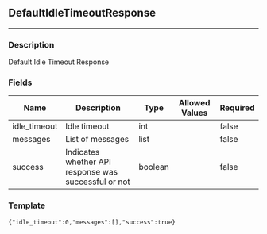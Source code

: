 ## DefaultIdleTimeoutResponse
---
### Description
Default Idle Timeout Response
### Fields
| Name | Description | Type | Allowed Values | Required |
| ---- | ----------- | ---- | -------------- | -------- |
| idle_timeout | Idle timeout | int |  | false |
| messages | List of messages | list |  | false |
| success | Indicates whether API response was successful or not | boolean |  | false |
### Template
```
{"idle_timeout":0,"messages":[],"success":true}
```
